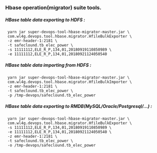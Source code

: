 ### Hbase operation(migrator) suite tools.


##### HBase table data exporting to HDFS :
```
 yarn jar super-devops-tool-hbase-migrator-master.jar \
 com.wl4g.devops.tool.hbase.migrator.HfileBulkExporter \
 -z emr-header-1:2181 \
 -t safeclound.tb_elec_power \
 -s 11111112,ELE_R_P,134,01,20180919110850989 \
 -e 11111112,ELE_R_P,134,01,20180921124050540
```

##### HBase table data importing from HDFS :
```
 yarn jar super-devops-tool-hbase-migrator-master.jar \
 com.wl4g.devops.tool.hbase.migrator.HfileBulkImporter \
 -z emr-header-1:2181 \
 -t safeclound.tb_elec_power \
 -p /tmp-devops/safeclound.tb_elec_power
```

##### HBase table data exporting to RMDB(MySQL/Oracle/Postgresql/...) :
```
 yarn jar super-devops-tool-hbase-migrator-master.jar \
 com.wl4g.devops.tool.hbase.migrator.HfileBulkExporter \
 -s 11111112,ELE_R_P,134,01,20180919110850989 \
 -e 11111112,ELE_R_P,134,01,20180921124050540 \
 -z emr-header-1:2181 \
 -t safeclound.tb_elec_power \
 -o /tmp-devops/safeclound.tb_elec_power
```


